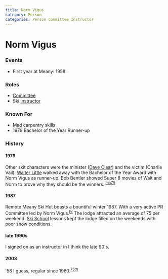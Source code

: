 ```yaml
---
title: Norm Vigus
category: Person
categories: Person Committee Instructor
---
```

# Norm Vigus
### Events
- First year at Meany: 1958

### Roles

- [Committee](Committee)
- Ski [Instructor](Instructor)

### Known For

- Mad carpentry skills
- 1979 Bachelor of the Year Runner-up

### History

#### 1979

Other skit characters were the minister ([Dave Claar](Dave-Claar)) and the victim (Charlie Vail). [Walter Little](Walter-Little) walked away with the Bachelor of the Year Award with Norm Vigus as runner-up. Bob Bentler showed Super 8 movies of Walt and Norm to prove why they should be the winners. <sup>[ma79][]</sup>

#### 1987

Remote Meany Ski Hut boasts a bountiful winter 1987. With a very active PR Committee led by Norm Vigus.<sup>[hr][]</sup> The lodge attracted an average of 75 per weekend. [Ski School](Ski-School) lessons kept the lodge filled on the weekends with poor snow conditions.

#### late 1990s

I signed on as an instructor in I think the late 90's.

#### 2003

'58 I guess, regular since 1960.<sup>[75th][]</sup>

[75th]: Anniversary#75th
[hr]: History-Reports
[ma79]: Mountaineer-Annual#1979
